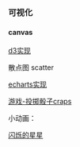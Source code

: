 ### 可视化

#### canvas

[d3实现](https://zhaocchen.github.io/vislab/d3)

散点图 scatter


[echarts实现](https://zhaocchen.github.io/vislab/echarts)

[游戏-投掷骰子craps](https://zhaocchen.github.io/vislab/game/craps/craps.html)



小动画：

[闪烁的星星](https://zhaocchen.github.io/vislab/d3/v4/progress-line.html)

